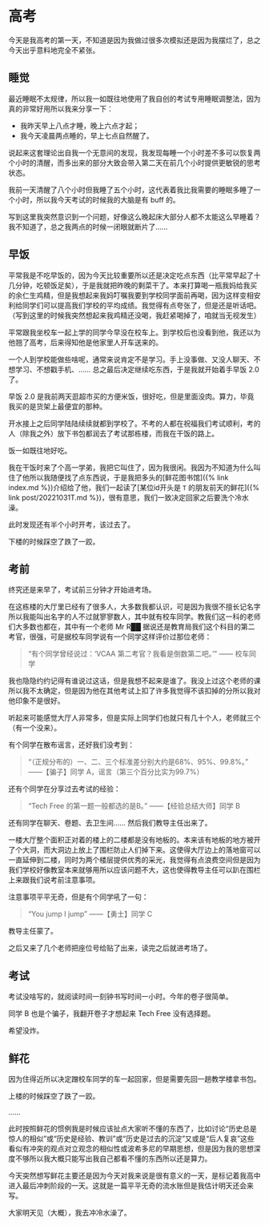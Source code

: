 # 高考

今天是我高考的第一天，不知道是因为我做过很多次模拟还是因为我摆烂了，总之今天出乎意料地完全不紧张。

## 睡觉

最近睡眠不太规律，所以我一如既往地使用了我自创的考试专用睡眠调整法，因为真的非常好用所以我来分享一下：

- 我昨天早上八点才睡，晚上六点才起；
- 我今天凌晨两点睡的，早上七点自然醒了。

说起来这套理论出自我一个无意间的发现，我发现每睡一个小时差不多可以恢复两个小时的清醒，而多出来的部分大致会带入第二天在前几个小时提供更敏锐的思考状态。

我前一天清醒了八个小时但我睡了五个小时，这代表着我比我需要的睡眠多睡了一个小时，所以我今天考试的时候我的大脑是有 buff 的。

写到这里我突然意识到一个问题，好像这么晚起床大部分人都不太能这么早睡着？我不知道了，总之我两点的时候一闭眼就断片了……

## 早饭

平常我是不吃早饭的，因为今天比较重要所以还是决定吃点东西（比平常早起了十几分钟，吃顿饭足矣），于是我就把昨晚的剩菜干了。本来打算喝一瓶我妈给我买的余仁生鸡精，但是我想起来我妈叮嘱我要到学校同学面前再喝，因为这样变相安利给同学们可以提高我们学校的平均成绩。我觉得有点夸张了，但是还是听话吧。（写到这里的时候我突然想起来我鸡精还没喝，我赶紧喝掉了，咱就当无视发生）

平常跟我坐校车一起上学的同学今早没在校车上。到学校后也没看到他，我还以为他翘了高考，后来得知他是他家里人开车送来的。

一个人到学校能做些啥呢，通常来说肯定不是学习。手上没事做、又没人聊天、不想学习、不想戳手机、…… 总之最后决定继续吃东西，于是我就开始着手早饭 2.0 了。

早饭 2.0 是我前两天逛超市买的方便米饭，很好吃，但是里面没肉。算力，毕竟我买的是货架上最便宜的那种。

开水接上之后同学陆陆续续就都到学校了。不考的人都在祝福我们考试顺利，考的人（除我之外）放下书包都润去了考试那栋楼，而我在干饭的路上。

饭一如既往地好吃。

我在干饭时来了个高一学弟，我把它叫住了，因为我很闲。我因为不知道为什么叫住了他所以我随便找了点东西说，于是我把多头的[鲜花图书馆]({% link index.md %})介绍给了他，我们一起读了[某位id开头是 `T` 的朋友前天的鲜花]({% link post/20221031T.md %})，很有意思，我们一致决定回家之后要洗个冷水澡。

此时发现还有半个小时开考，该过去了。

下楼的时候踩空了跌了一跤。

## 考前

终究还是来早了，考试前三分钟才开始进考场。

在这栋楼的大厅里已经有了很多人，大多数我都认识，可是因为我很不擅长记名字所以我能叫出名字的人不过就寥寥数人，其中就有校车同学。教我们这一科的老师们大多数也都在，其中有一个老师 Mr R██ 据说还是教育局我们这个科目的第二考官，很强，可是据校车同学说有一个同学这样评价过那位老师：

> “有个同学曾经说过：‘VCAA 第二考官？我看是倒数第二吧。’” —— 校车同学

我也隐隐约约记得有谁说过这话，但是我想不起来是谁了。我没上过这个老师的课所以我不太确定，但是因为他在其他考试上扣了许多我觉得不该扣掉的分所以我对他印象不是很好。

听起来可能感觉大厅人非常多，但是实际上同学们也就只有几十个人，老师就三个（有一个没来）。

有个同学在散布谣言，还好我们没考到：

> “（正规分布的）一、二、三个标准差分别大约是68%、95%、99.8%。” ——【骗子】同学 A，谣言（第三个百分比实为99.7%）

还有个同学在分享过去考试的经验：

> “Tech Free 的第一题一般都选的是B。” ——【经验总结大师】同学 B

还有同学在聊天、卷题、去卫生间…… 然后我们教导主任出来了。

一楼大厅整个面积正对着的楼上的二楼都是没有地板的。本来该有地板的地方被开了个大洞，而大洞边上放上了围栏防止人们掉下来。这使得大厅边上的落地窗可以一直延伸到二楼，同时为两个楼层提供优秀的采光，我觉得有点浪费空间但是因为我们学校好像教室本来就够用所以应该问题不大，这也使得教导主任可以趴在围栏上来跟我们说考前注意事项。

注意事项平平无奇，但是有个同学吼了一句：

> “You jump I jump” ——【勇士】同学 C

教导主任蒙了。

之后又来了几个老师把座位号给贴了出来，读完之后就进考场了。

## 考试

考试没啥写的，就阅读时间一刻钟书写时间一小时。今年的卷子很简单。

同学 B 也是个骗子，我翻开卷子才想起来 Tech Free 没有选择题。

希望没炸。

## 鲜花

因为住得近所以决定蹭校车同学的车一起回家，但是需要先回一趟教学楼拿书包。

上楼的时候踩空了跌了一跤。

……

此时按照鲜花的惯例我是时候应该扯点大家听不懂的东西了，比如讨论“历史总是惊人的相似”或“历史是经验、教训”或“历史是过去的沉淀”又或是“后人复哀”这些看似有冲突的观点对立观念的相似性或波希多尼的早期思想，但是因为我的思想深度不够所以我大概只能写出我自己都看不懂的东西所以还是算力。

今天突然想写鲜花主要还是因为今天对我来说是很有意义的一天，是标记着我高中进入最后冲刺阶段的一天。这就是一篇平平无奇的流水账但是我估计明天还会来写。

大家明天见（大概），我去冲冷水澡了。